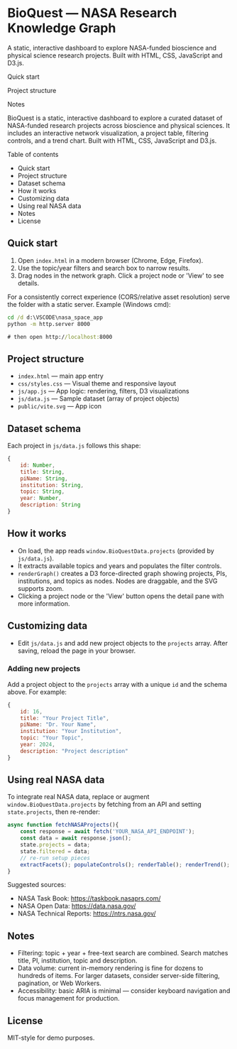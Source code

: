# BioQuest — NASA Research Knowledge Graph

A static, interactive dashboard to explore NASA-funded bioscience and physical science research projects. Built with HTML, CSS, JavaScript and D3.js.

Quick start

Project structure

Notes

BioQuest is a static, interactive dashboard to explore a curated dataset of NASA-funded research projects across bioscience and physical sciences. It includes an interactive network visualization, a project table, filtering controls, and a trend chart. Built with HTML, CSS, JavaScript and D3.js.

Table of contents
- Quick start
- Project structure
- Dataset schema
- How it works
- Customizing data
- Using real NASA data
- Notes
- License

## Quick start
1. Open `index.html` in a modern browser (Chrome, Edge, Firefox).
2. Use the topic/year filters and search box to narrow results.
3. Drag nodes in the network graph. Click a project node or 'View' to see details.

For a consistently correct experience (CORS/relative asset resolution) serve the folder with a static server. Example (Windows cmd):

```cmd
cd /d d:\VSCODE\nasa_space_app
python -m http.server 8000

# then open http://localhost:8000
```

## Project structure
- `index.html` — main app entry
- `css/styles.css` — Visual theme and responsive layout
- `js/app.js` — App logic: rendering, filters, D3 visualizations
- `js/data.js` — Sample dataset (array of project objects)
- `public/vite.svg` — App icon

## Dataset schema
Each project in `js/data.js` follows this shape:

```javascript
{
	id: Number,
	title: String,
	piName: String,
	institution: String,
	topic: String,
	year: Number,
	description: String
}
```

## How it works
- On load, the app reads `window.BioQuestData.projects` (provided by `js/data.js`).
- It extracts available topics and years and populates the filter controls.
- `renderGraph()` creates a D3 force-directed graph showing projects, PIs, institutions, and topics as nodes. Nodes are draggable, and the SVG supports zoom.
- Clicking a project node or the 'View' button opens the detail pane with more information.

## Customizing data
- Edit `js/data.js` and add new project objects to the `projects` array. After saving, reload the page in your browser.

### Adding new projects
Add a project object to the `projects` array with a unique `id` and the schema above. For example:

```javascript
{
	id: 16,
	title: "Your Project Title",
	piName: "Dr. Your Name",
	institution: "Your Institution",
	topic: "Your Topic",
	year: 2024,
	description: "Project description"
}
```

## Using real NASA data
To integrate real NASA data, replace or augment `window.BioQuestData.projects` by fetching from an API and setting `state.projects`, then re-render:

```javascript
async function fetchNASAProjects(){
	const response = await fetch('YOUR_NASA_API_ENDPOINT');
	const data = await response.json();
	state.projects = data;
	state.filtered = data;
	// re-run setup pieces
	extractFacets(); populateControls(); renderTable(); renderTrend(); renderGraph();
}
```

Suggested sources:
- NASA Task Book: https://taskbook.nasaprs.com/
- NASA Open Data: https://data.nasa.gov/
- NASA Technical Reports: https://ntrs.nasa.gov/

## Notes
- Filtering: topic + year + free-text search are combined. Search matches title, PI, institution, topic and description.
- Data volume: current in-memory rendering is fine for dozens to hundreds of items. For larger datasets, consider server-side filtering, pagination, or Web Workers.
- Accessibility: basic ARIA is minimal — consider keyboard navigation and focus management for production.

## License
MIT-style for demo purposes.
